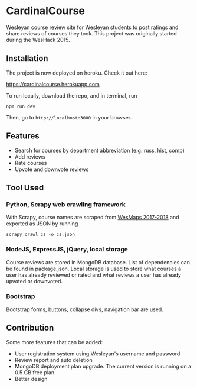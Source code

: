 # CardinalCourse

Wesleyan course review site for Wesleyan students to post ratings and share reviews of courses they took. This project was originally started during the WesHack 2015.

## Installation

The project is now deployed on heroku. Check it out here:

https://cardinalcourse.herokuapp.com

To run locally, download the repo, and in terminal, run

`npm run dev`

Then, go to `http://localhost:3000` in your browser.

## Features

* Search for courses by department abbreviation (e.g. russ, hist, comp)
* Add reviews
* Rate courses
* Upvote and downvote reviews

## Tool Used

### Python, Scrapy web crawling framework

With Scrapy, course names are scraped from [WesMaps 2017-2018](https://iasext.wesleyan.edu/regprod/!wesmaps_page.html?term=1181) and exported as JSON by running

`scrapy crawl cs -o cs.json`

### NodeJS, ExpressJS, jQuery, local storage

Course reviews are stored in MongoDB database. List of dependencies can be found in package.json. Local storage is used to store what courses a user has already reviewed or rated and what reviews a user has already upvoted or downvoted.

### Bootstrap

Bootstrap forms, buttons, collapse divs, navigation bar are used.

## Contribution

Some more features that can be added:
* User registration system using Wesleyan's username and password
* Review report and auto deletion
* MongoDB deployment plan upgrade. The current version is running on a 0.5 GB free plan.
* Better design
